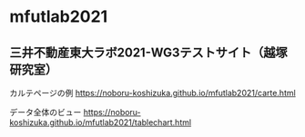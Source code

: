 # mfutlab2021
## 三井不動産東大ラボ2021-WG3テストサイト（越塚研究室）



カルテページの例
https://noboru-koshizuka.github.io/mfutlab2021/carte.html

データ全体のビュー
https://noboru-koshizuka.github.io/mfutlab2021/tablechart.html
